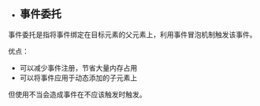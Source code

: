 - ## 事件委托

事件委托是指将事件绑定在目标元素的父元素上，利用事件冒泡机制触发该事件。

优点：

- 可以减少事件注册，节省大量内存占用
- 可以将事件应用于动态添加的子元素上

但使用不当会造成事件在不应该触发时触发。


